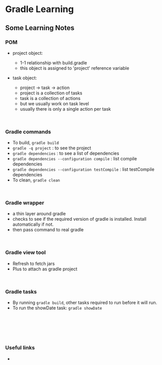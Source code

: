 # Gradle Learning 

## Some Learning Notes ##

### POM ###
* project object: 
  * 1-1 relationship with build.gradle
  * this object is assigned to 'project' reference variable
  
* task object:
  * project -> task -> action
  * project is a collection of tasks
  * task is a collection of actions 
  * but we usually work on task level
  * usually there is only a single action per task

&nbsp;

### Gradle commands ###
* To build, `gradle build`
* `gradle -q project` : to see the project
* `gradle dependencies` : to see a list of dependencies
* `gradle dependencies --configuration compile` : list compile dependencies
* `gradle dependencies --configuration testCompile` : list testCompile dependencies
* To clean, `gradle clean`

&nbsp;

### Gradle wrapper ###
* a thin layer around gradle
* checks to see if the required version of gradle is installed. Install automatically if not.
* then pass command to real gradle

&nbsp;

### Gradle view tool ###
* Refresh to fetch jars
* Plus to attach as gradle project

&nbsp;

### Gradle tasks ###
* By running `gradle build`, other tasks required to run before it will run. 
* To run the showDate task: `gradle showDate`

&nbsp;

&nbsp;
----
### Useful links ###
* 


